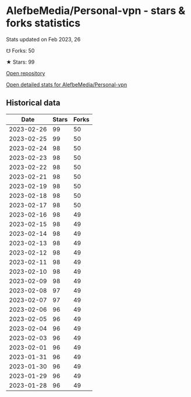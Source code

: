 # AlefbeMedia/Personal-vpn - stars & forks statistics

Stats updated on Feb 2023, 26

☋ Forks: 50

★ Stars: 99

[Open repository](https://github.com/AlefbeMedia/Personal-vpn)

[Open detailed stats for AlefbeMedia/Personal-vpn](https://reviewgithub.com/rep/AlefbeMedia/Personal-vpn)

## Historical data
| Date | Stars | Forks |
|------|-------|-------|
| 2023-02-26 | 99 | 50 | 
| 2023-02-25 | 99 | 50 | 
| 2023-02-24 | 98 | 50 | 
| 2023-02-23 | 98 | 50 | 
| 2023-02-22 | 98 | 50 | 
| 2023-02-21 | 98 | 50 | 
| 2023-02-19 | 98 | 50 | 
| 2023-02-18 | 98 | 50 | 
| 2023-02-17 | 98 | 50 | 
| 2023-02-16 | 98 | 49 | 
| 2023-02-15 | 98 | 49 | 
| 2023-02-14 | 98 | 49 | 
| 2023-02-13 | 98 | 49 | 
| 2023-02-12 | 98 | 49 | 
| 2023-02-11 | 98 | 49 | 
| 2023-02-10 | 98 | 49 | 
| 2023-02-09 | 98 | 49 | 
| 2023-02-08 | 97 | 49 | 
| 2023-02-07 | 97 | 49 | 
| 2023-02-06 | 96 | 49 | 
| 2023-02-05 | 96 | 49 | 
| 2023-02-04 | 96 | 49 | 
| 2023-02-03 | 96 | 49 | 
| 2023-02-01 | 96 | 49 | 
| 2023-01-31 | 96 | 49 | 
| 2023-01-30 | 96 | 49 | 
| 2023-01-29 | 96 | 49 | 
| 2023-01-28 | 96 | 49 | 

